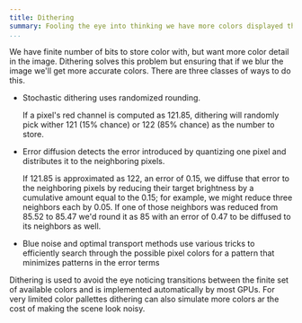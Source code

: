 ```yaml
---
title: Dithering
summary: Fooling the eye into thinking we have more colors displayed than we do.
...
```


We have finite number of bits to store color with,
but want more color detail in the image.
Dithering solves this problem
but ensuring that if we blur the image we'll get more accurate colors.
There are three classes of ways to do this.

- Stochastic dithering uses randomized rounding.
    
    If a pixel's red channel is computed as 121.85, dithering will randomly pick wither 121 (15% chance) or 122 (85% chance) as the number to store.

- Error diffusion detects the error introduced by quantizing one pixel and distributes it to the neighboring pixels.
    
    If 121.85 is approximated as 122, an error of 0.15, we diffuse that error to the neighboring pixels by reducing their target brightness by a cumulative amount equal to the 0.15; for example, we might reduce three neighbors each by 0.05.
    If one of those neighbors was reduced from 85.52 to 85.47 we'd round it as 85 with an error of 0.47 to be diffused to its neighbors as well.

- Blue noise and optimal transport methods use various tricks to efficiently search through the possible pixel colors for a pattern that minimizes patterns in the error terms

Dithering is used to avoid the eye noticing transitions between the finite set of available colors
and is implemented automatically by most GPUs.
For very limited color pallettes dithering can also simulate more colors ar the cost of making the scene look noisy.

